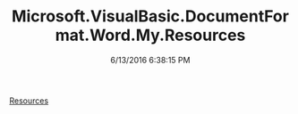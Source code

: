 ﻿---
title: Microsoft.VisualBasic.DocumentFormat.Word.My.Resources
date: 6/13/2016 6:38:15 PM
---

[Resources](T-Microsoft.VisualBasic.DocumentFormat.Word.My.Resources.Resources.html)
